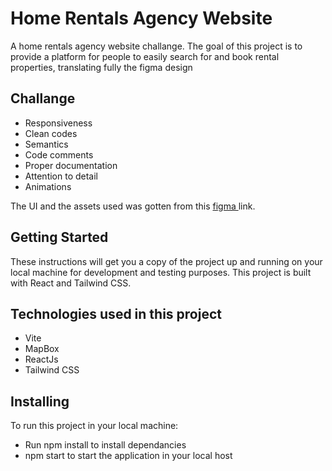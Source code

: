 # Home Rentals Agency Website

A home rentals agency website challange. 
The goal of this project is to provide a platform for people to easily search for and book rental properties,
translating fully the figma design

## Challange
- Responsiveness
- Clean codes 
- Semantics 
- Code comments
- Proper documentation
- Attention to detail
- Animations


The UI and the assets used was gotten from this <a href="https://www.figma.com/file/iCtEmCtz2EECa7GFPwcbuB/Home-Rentals-Agency-website-design-(Community)?node-id=0%3A1&t=viL4KzngKY413uz6-0">figma </a> link.

## Getting Started
These instructions will get you a copy of the project up and running on your local machine for development and testing purposes. This project is built with React and Tailwind CSS.

## Technologies used in this project
- Vite
- MapBox
- ReactJs
- Tailwind CSS


## Installing
To run this project in your local machine:

- Run npm install to install dependancies
- npm start to start the application in your local host
